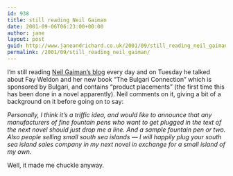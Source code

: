 ```yaml
---
id: 938
title: still reading Neil Gaiman
date: 2001-09-06T06:23:00+00:00
author: jane
layout: post
guid: http://www.janeandrichard.co.uk/2001/09/still_reading_neil_gaiman
permalink: /2001/09/still_reading_neil_gaiman/
---
```

I&#8217;m still reading [Neil Gaiman&#8217;s blog](http://www.americangods.com/journal/journal.asp) every day and on Tuesday he talked about Fay Weldon and her new book &#8220;The Bulgari Connection&#8221; which is sponsored by Bulgari, and contains &#8220;product placements&#8221; (the first time this has been done in a novel apparently). Neil comments on it, giving a bit of a background on it before going on to say:

_Personally, I think it&#8217;s a triffic idea, and would like to announce that any manufacturers of fine fountain pens who want to get plugged in the text of the next novel should just drop me a line. And a sample fountain pen or two. Also people selling small south sea islands &#8212; I will happily plug your south sea island sales company in my next novel in exchange for a small island of my own._

Well, it made me chuckle anyway.